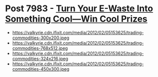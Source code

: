 # Post 7983 - [Turn Your E-Waste Into Something Cool—Win Cool Prizes](https://www.ifixit.com/News/7983/earth-day-e-waste-challenge)

- https://valkyrie.cdn.ifixit.com/media/2012/02/05153625/trading-commodities-300x200.jpeg
- https://valkyrie.cdn.ifixit.com/media/2012/02/05153625/trading-commodities-768x512.jpeg
- https://valkyrie.cdn.ifixit.com/media/2012/02/05153625/trading-commodities-324x216.jpeg
- https://valkyrie.cdn.ifixit.com/media/2012/02/05153625/trading-commodities-450x300.jpeg
